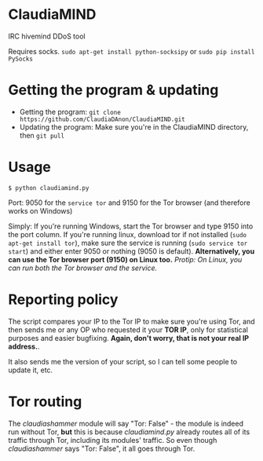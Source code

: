 # ClaudiaMIND
IRC hivemind DDoS tool

Requires socks.
```sudo apt-get install python-socksipy```
or
```sudo pip install PySocks```

# Getting the program & updating
* Getting the program: ```git clone https://github.com/ClaudiaDAnon/ClaudiaMIND.git```
* Updating the program: Make sure you're in the ClaudiaMIND directory, then ```git pull```

# Usage

```$ python claudiamind.py```

Port: 9050 for the ```service tor``` and 9150 for the Tor browser (and therefore works on Windows)

Simply: If you're running Windows, start the Tor browser and type 9150 into the port column. If you're running linux, download tor if not installed (```sudo apt-get install tor```), make sure the service is running (```sudo service tor start```) and either enter 9050 or nothing (9050 is default).
**Alternatively, you can use the Tor browser port (9150) on Linux too.**
*Protip: On Linux, you can run both the Tor browser and the service.*

# Reporting policy
The script compares your IP to the Tor IP to make sure you're using Tor, and then sends me or any OP who requested it your **TOR IP**, only for statistical purposes and easier bugfixing. **Again, don't worry, that is not your real IP address.**.

It also sends me the version of your script, so I can tell some people to update it, etc.

# Tor routing
The *claudiashammer* module will say "Tor: False" - the module is indeed run without Tor, **but** this is because *claudiamind.py* already routes all of its traffic through Tor, including its modules' traffic. So even though *claudiashammer* says "Tor: False", it all goes through Tor.
